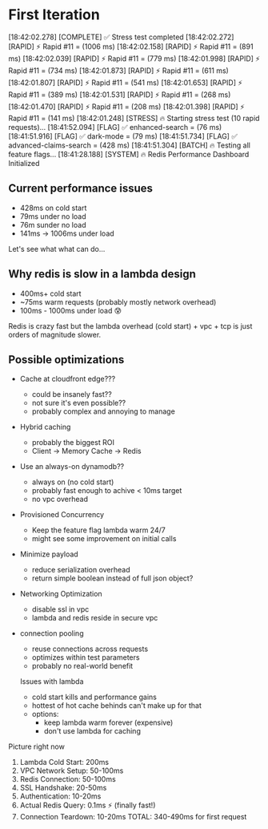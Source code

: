 # First Iteration
  [18:42:02.278] [COMPLETE] ✅ Stress test completed
  [18:42:02.272] [RAPID] ⚡ Rapid #11 = (1006 ms)
  [18:42:02.158] [RAPID] ⚡ Rapid #11 = (891 ms)
  [18:42:02.039] [RAPID] ⚡ Rapid #11 = (779 ms)
  [18:42:01.998] [RAPID] ⚡ Rapid #11 = (734 ms)
  [18:42:01.873] [RAPID] ⚡ Rapid #11 = (611 ms)
  [18:42:01.807] [RAPID] ⚡ Rapid #11 = (541 ms)
  [18:42:01.653] [RAPID] ⚡ Rapid #11 = (389 ms)
  [18:42:01.531] [RAPID] ⚡ Rapid #11 = (268 ms)
  [18:42:01.470] [RAPID] ⚡ Rapid #11 = (208 ms)
  [18:42:01.398] [RAPID] ⚡ Rapid #11 = (141 ms)
  [18:42:01.248] [STRESS] 🔥 Starting stress test (10 rapid requests)...
  [18:41:52.094] [FLAG] ✅ enhanced-search = (76 ms)
  [18:41:51.916] [FLAG] ✅ dark-mode = (79 ms)
  [18:41:51.734] [FLAG] ✅ advanced-claims-search = (428 ms)
  [18:41:51.304] [BATCH] 🔥 Testing all feature flags...
  [18:41:28.188] [SYSTEM] 🔥 Redis Performance Dashboard Initialized

## Current performance issues
  - 428ms on cold start
  - 79ms under no load
  - 76m sunder no load
  - 141ms -> 1006ms under load

  Let's see what what can do...

## Why redis is slow in a lambda design
- 400ms+ cold start
- ~75ms warm requests (probably mostly network overhead)
- 100ms - 1000ms under load 😰

Redis is crazy fast but the lambda overhead (cold start) + vpc + tcp is just orders of magnitude slower.

## Possible optimizations
  - Cache at cloudfront edge???
    - could be insanely fast??
    - not sure it's even possible??
    - probably complex and annoying to manage
  - Hybrid caching
    - probably the biggest ROI
    - Client -> Memory Cache -> Redis
  - Use an always-on dynamodb??
    - always on (no cold start)
    - probably fast enough to achive < 10ms target
    - no vpc overhead
  - Provisioned Concurrency
    - Keep the feature flag lambda warm 24/7
    - might see some improvement on initial calls
  - Minimize payload
    - reduce serialization overhead
    - return simple boolean instead of full json object?
  - Networking Optimization
    - disable ssl in vpc
    - lambda and redis reside in secure vpc
  - connection pooling
    - reuse connections across requests
    - optimizes within test parameters
    - probably no real-world benefit

    Issues with lambda
      - cold start kills and performance gains
      - hottest of hot cache behinds can't make up for that
      - options:
        - keep lambda warm forever (expensive)
        - don't use lambda for caching

Picture right now

1. Lambda Cold Start:           200ms
2. VPC Network Setup:          50-100ms  
3. Redis Connection:           50-100ms
4. SSL Handshake:              20-50ms
5. Authentication:             10-20ms
6. Actual Redis Query:         0.1ms ⚡ (finally fast!)
7. Connection Teardown:        10-20ms
TOTAL: 340-490ms for first request

